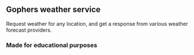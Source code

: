 ## Gophers weather service

Request weather for any location, and get a response from various weather forecast providers.

### Made for educational purposes
